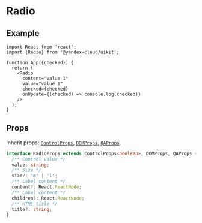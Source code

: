 # Radio

## Example

```tsx
import React from 'react';
import {Radio} from '@yandex-cloud/uikit';

function App({checked}) {
  return (
    <Radio
      content="value 1"
      value="value 1"
      checked={checked}
      onUpdate={(checked) => console.log(checked)}
    />
  );
}
```

## Props

Inherit props: [`ControlProps`](../README.md#controlprops), [`DOMProps`](../README.md#domprops), [`QAProps`](../README.md#qaprops).

```ts
interface RadioProps extends ControlProps<boolean>, DOMProps, QAProps {
  /** Control value */
  value: string;
  /** Size */
  size?: 'm' | 'l';
  /** Label content */
  content?: React.ReactNode;
  /** Label content */
  children?: React.ReactNode;
  /** HTML title */
  title?: string;
}
```
